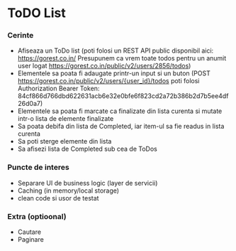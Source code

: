# ToDO List

### Cerinte
- Afiseaza un ToDo list (poti folosi un REST API public disponibil aici: https://gorest.co.in/
Presupunem ca vrem toate todos pentru un anumit user logat https://gorest.co.in/public/v2/users/2856/todos)
- Elementele sa poata fi adaugate printr-un input si un buton (POST https://gorest.co.in/public/v2/users/{user_id}/todos
poti folosi Authorization Bearer Token: 84cf866d766dbd622631acb6e32e0bfe6f823cd2a72b386b2d7b5ee4df26d0a7)
- Elementele sa poata fi marcate ca finalizate din lista curenta si mutate intr-o lista de elemente finalizate
- Sa poata debifa din lista de Completed, iar item-ul sa fie readus in lista curenta 
- Sa poti sterge elemente din lista
- Sa afisezi lista de Completed sub cea de ToDos

### Puncte de interes
- Separare UI de business logic (layer de servicii)
- Caching (in memory/local storage)
- clean code si usor de testat

### Extra (optioonal)
- Cautare
- Paginare

